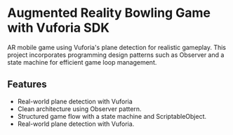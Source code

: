 # Augmented Reality Bowling Game with Vuforia SDK
AR mobile game using Vuforia's plane detection for realistic gameplay. This project incorporates programming design patterns such as Observer and a state machine for efficient game loop management.

## Features
- Real-world plane detection with Vuforia
- Clean architecture using Observer pattern.
- Structured game flow with a state machine and ScriptableObject.
- Real-world plane detection with Vuforia.


 
